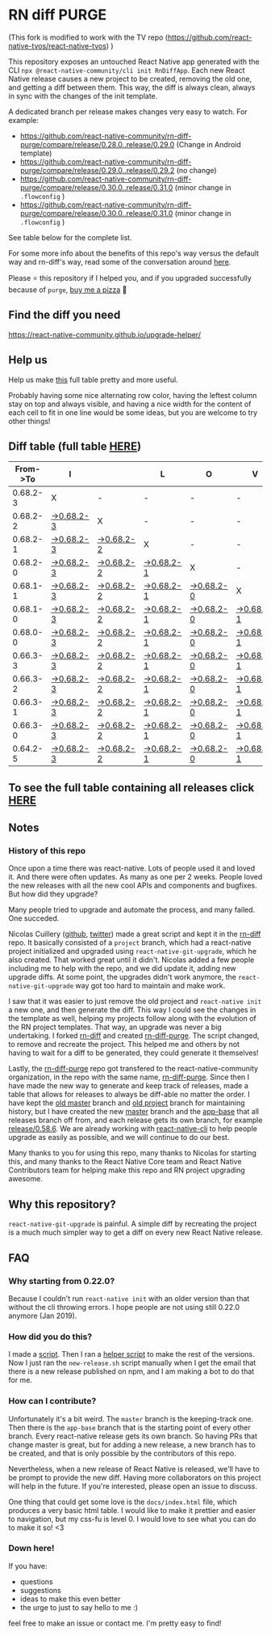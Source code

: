 # RN diff PURGE

(This fork is modified to work with the TV repo (https://github.com/react-native-tvos/react-native-tvos) )

This repository exposes an untouched React Native app generated with the CLI
`npx @react-native-community/cli init RnDiffApp`. Each new React Native release causes a new project to be created, removing the old one, and getting a diff between them. This way, the diff is always clean, always in sync with the changes of the init template.

A dedicated branch per release makes changes very easy
to watch. For example:

* https://github.com/react-native-community/rn-diff-purge/compare/release/0.28.0..release/0.29.0
(Change in Android template)
* https://github.com/react-native-community/rn-diff-purge/compare/release/0.29.0..release/0.29.2
(no change)
* https://github.com/react-native-community/rn-diff-purge/compare/release/0.30.0..release/0.31.0
(minor change in `.flowconfig` )
* https://github.com/react-native-community/rn-diff-purge/compare/release/0.30.0..release/0.31.0
(minor change in `.flowconfig` )

See table below for the complete list.

For some more info about the benefits of this repo's way versus the default way and rn-diff's way, read some of the conversation around [here](https://github.com/react-native-community/discussions-and-proposals/issues/68#issuecomment-452227478).

Please :star: this repository if I helped you, and if you upgraded successfully because of `purge`, [buy me a pizza](https://www.buymeacoffee.com/pvinis) :pizza:

## Find the diff you need
https://react-native-community.github.io/upgrade-helper/

## Help us
Help us make [this](https://react-native-community.github.io/rn-diff-purge) full table pretty and more useful.

Probably having some nice alternating row color, having the leftest column stay on top and always visible, and having a nice width for the content of each cell to fit in one line would be some ideas, but you are welcome to try other things!

## Diff table (full table [HERE](https://react-native-community.github.io/rn-diff-purge/))

| From->To | I                                                                                                              |                                                                                                                | L                                                                                                              | O                                                                                                              | V                                                                                                              | E                                                                                                              |                                                                                                                | D                                                                                                              | I                                                                                                              | F                                                                                                              | F                                                                                                              | S   |
| -------- | -------------------------------------------------------------------------------------------------------------- | -------------------------------------------------------------------------------------------------------------- | -------------------------------------------------------------------------------------------------------------- | -------------------------------------------------------------------------------------------------------------- | -------------------------------------------------------------------------------------------------------------- | -------------------------------------------------------------------------------------------------------------- | -------------------------------------------------------------------------------------------------------------- | -------------------------------------------------------------------------------------------------------------- | -------------------------------------------------------------------------------------------------------------- | -------------------------------------------------------------------------------------------------------------- | -------------------------------------------------------------------------------------------------------------- | --- |
| 0.68.2-3 | X                                                                                                              | -                                                                                                              | -                                                                                                              | -                                                                                                              | -                                                                                                              | -                                                                                                              | -                                                                                                              | -                                                                                                              | -                                                                                                              | -                                                                                                              | -                                                                                                              | -   |
| 0.68.2-2 | [->0.68.2-3](https://github.com/react-native-tvos/rn-diff-purge-tv/compare/release/0.68.2-2..release/0.68.2-3) | X                                                                                                              | -                                                                                                              | -                                                                                                              | -                                                                                                              | -                                                                                                              | -                                                                                                              | -                                                                                                              | -                                                                                                              | -                                                                                                              | -                                                                                                              | -   |
| 0.68.2-1 | [->0.68.2-3](https://github.com/react-native-tvos/rn-diff-purge-tv/compare/release/0.68.2-1..release/0.68.2-3) | [->0.68.2-2](https://github.com/react-native-tvos/rn-diff-purge-tv/compare/release/0.68.2-1..release/0.68.2-2) | X                                                                                                              | -                                                                                                              | -                                                                                                              | -                                                                                                              | -                                                                                                              | -                                                                                                              | -                                                                                                              | -                                                                                                              | -                                                                                                              | -   |
| 0.68.2-0 | [->0.68.2-3](https://github.com/react-native-tvos/rn-diff-purge-tv/compare/release/0.68.2-0..release/0.68.2-3) | [->0.68.2-2](https://github.com/react-native-tvos/rn-diff-purge-tv/compare/release/0.68.2-0..release/0.68.2-2) | [->0.68.2-1](https://github.com/react-native-tvos/rn-diff-purge-tv/compare/release/0.68.2-0..release/0.68.2-1) | X                                                                                                              | -                                                                                                              | -                                                                                                              | -                                                                                                              | -                                                                                                              | -                                                                                                              | -                                                                                                              | -                                                                                                              | -   |
| 0.68.1-1 | [->0.68.2-3](https://github.com/react-native-tvos/rn-diff-purge-tv/compare/release/0.68.1-1..release/0.68.2-3) | [->0.68.2-2](https://github.com/react-native-tvos/rn-diff-purge-tv/compare/release/0.68.1-1..release/0.68.2-2) | [->0.68.2-1](https://github.com/react-native-tvos/rn-diff-purge-tv/compare/release/0.68.1-1..release/0.68.2-1) | [->0.68.2-0](https://github.com/react-native-tvos/rn-diff-purge-tv/compare/release/0.68.1-1..release/0.68.2-0) | X                                                                                                              | -                                                                                                              | -                                                                                                              | -                                                                                                              | -                                                                                                              | -                                                                                                              | -                                                                                                              | -   |
| 0.68.1-0 | [->0.68.2-3](https://github.com/react-native-tvos/rn-diff-purge-tv/compare/release/0.68.1-0..release/0.68.2-3) | [->0.68.2-2](https://github.com/react-native-tvos/rn-diff-purge-tv/compare/release/0.68.1-0..release/0.68.2-2) | [->0.68.2-1](https://github.com/react-native-tvos/rn-diff-purge-tv/compare/release/0.68.1-0..release/0.68.2-1) | [->0.68.2-0](https://github.com/react-native-tvos/rn-diff-purge-tv/compare/release/0.68.1-0..release/0.68.2-0) | [->0.68.1-1](https://github.com/react-native-tvos/rn-diff-purge-tv/compare/release/0.68.1-0..release/0.68.1-1) | X                                                                                                              | -                                                                                                              | -                                                                                                              | -                                                                                                              | -                                                                                                              | -                                                                                                              | -   |
| 0.68.0-0 | [->0.68.2-3](https://github.com/react-native-tvos/rn-diff-purge-tv/compare/release/0.68.0-0..release/0.68.2-3) | [->0.68.2-2](https://github.com/react-native-tvos/rn-diff-purge-tv/compare/release/0.68.0-0..release/0.68.2-2) | [->0.68.2-1](https://github.com/react-native-tvos/rn-diff-purge-tv/compare/release/0.68.0-0..release/0.68.2-1) | [->0.68.2-0](https://github.com/react-native-tvos/rn-diff-purge-tv/compare/release/0.68.0-0..release/0.68.2-0) | [->0.68.1-1](https://github.com/react-native-tvos/rn-diff-purge-tv/compare/release/0.68.0-0..release/0.68.1-1) | [->0.68.1-0](https://github.com/react-native-tvos/rn-diff-purge-tv/compare/release/0.68.0-0..release/0.68.1-0) | X                                                                                                              | -                                                                                                              | -                                                                                                              | -                                                                                                              | -                                                                                                              | -   |
| 0.66.3-3 | [->0.68.2-3](https://github.com/react-native-tvos/rn-diff-purge-tv/compare/release/0.66.3-3..release/0.68.2-3) | [->0.68.2-2](https://github.com/react-native-tvos/rn-diff-purge-tv/compare/release/0.66.3-3..release/0.68.2-2) | [->0.68.2-1](https://github.com/react-native-tvos/rn-diff-purge-tv/compare/release/0.66.3-3..release/0.68.2-1) | [->0.68.2-0](https://github.com/react-native-tvos/rn-diff-purge-tv/compare/release/0.66.3-3..release/0.68.2-0) | [->0.68.1-1](https://github.com/react-native-tvos/rn-diff-purge-tv/compare/release/0.66.3-3..release/0.68.1-1) | [->0.68.1-0](https://github.com/react-native-tvos/rn-diff-purge-tv/compare/release/0.66.3-3..release/0.68.1-0) | [->0.68.0-0](https://github.com/react-native-tvos/rn-diff-purge-tv/compare/release/0.66.3-3..release/0.68.0-0) | X                                                                                                              | -                                                                                                              | -                                                                                                              | -                                                                                                              | -   |
| 0.66.3-2 | [->0.68.2-3](https://github.com/react-native-tvos/rn-diff-purge-tv/compare/release/0.66.3-2..release/0.68.2-3) | [->0.68.2-2](https://github.com/react-native-tvos/rn-diff-purge-tv/compare/release/0.66.3-2..release/0.68.2-2) | [->0.68.2-1](https://github.com/react-native-tvos/rn-diff-purge-tv/compare/release/0.66.3-2..release/0.68.2-1) | [->0.68.2-0](https://github.com/react-native-tvos/rn-diff-purge-tv/compare/release/0.66.3-2..release/0.68.2-0) | [->0.68.1-1](https://github.com/react-native-tvos/rn-diff-purge-tv/compare/release/0.66.3-2..release/0.68.1-1) | [->0.68.1-0](https://github.com/react-native-tvos/rn-diff-purge-tv/compare/release/0.66.3-2..release/0.68.1-0) | [->0.68.0-0](https://github.com/react-native-tvos/rn-diff-purge-tv/compare/release/0.66.3-2..release/0.68.0-0) | [->0.66.3-3](https://github.com/react-native-tvos/rn-diff-purge-tv/compare/release/0.66.3-2..release/0.66.3-3) | X                                                                                                              | -                                                                                                              | -                                                                                                              | -   |
| 0.66.3-1 | [->0.68.2-3](https://github.com/react-native-tvos/rn-diff-purge-tv/compare/release/0.66.3-1..release/0.68.2-3) | [->0.68.2-2](https://github.com/react-native-tvos/rn-diff-purge-tv/compare/release/0.66.3-1..release/0.68.2-2) | [->0.68.2-1](https://github.com/react-native-tvos/rn-diff-purge-tv/compare/release/0.66.3-1..release/0.68.2-1) | [->0.68.2-0](https://github.com/react-native-tvos/rn-diff-purge-tv/compare/release/0.66.3-1..release/0.68.2-0) | [->0.68.1-1](https://github.com/react-native-tvos/rn-diff-purge-tv/compare/release/0.66.3-1..release/0.68.1-1) | [->0.68.1-0](https://github.com/react-native-tvos/rn-diff-purge-tv/compare/release/0.66.3-1..release/0.68.1-0) | [->0.68.0-0](https://github.com/react-native-tvos/rn-diff-purge-tv/compare/release/0.66.3-1..release/0.68.0-0) | [->0.66.3-3](https://github.com/react-native-tvos/rn-diff-purge-tv/compare/release/0.66.3-1..release/0.66.3-3) | [->0.66.3-2](https://github.com/react-native-tvos/rn-diff-purge-tv/compare/release/0.66.3-1..release/0.66.3-2) | X                                                                                                              | -                                                                                                              | -   |
| 0.66.3-0 | [->0.68.2-3](https://github.com/react-native-tvos/rn-diff-purge-tv/compare/release/0.66.3-0..release/0.68.2-3) | [->0.68.2-2](https://github.com/react-native-tvos/rn-diff-purge-tv/compare/release/0.66.3-0..release/0.68.2-2) | [->0.68.2-1](https://github.com/react-native-tvos/rn-diff-purge-tv/compare/release/0.66.3-0..release/0.68.2-1) | [->0.68.2-0](https://github.com/react-native-tvos/rn-diff-purge-tv/compare/release/0.66.3-0..release/0.68.2-0) | [->0.68.1-1](https://github.com/react-native-tvos/rn-diff-purge-tv/compare/release/0.66.3-0..release/0.68.1-1) | [->0.68.1-0](https://github.com/react-native-tvos/rn-diff-purge-tv/compare/release/0.66.3-0..release/0.68.1-0) | [->0.68.0-0](https://github.com/react-native-tvos/rn-diff-purge-tv/compare/release/0.66.3-0..release/0.68.0-0) | [->0.66.3-3](https://github.com/react-native-tvos/rn-diff-purge-tv/compare/release/0.66.3-0..release/0.66.3-3) | [->0.66.3-2](https://github.com/react-native-tvos/rn-diff-purge-tv/compare/release/0.66.3-0..release/0.66.3-2) | [->0.66.3-1](https://github.com/react-native-tvos/rn-diff-purge-tv/compare/release/0.66.3-0..release/0.66.3-1) | X                                                                                                              | -   |
| 0.64.2-5 | [->0.68.2-3](https://github.com/react-native-tvos/rn-diff-purge-tv/compare/release/0.64.2-5..release/0.68.2-3) | [->0.68.2-2](https://github.com/react-native-tvos/rn-diff-purge-tv/compare/release/0.64.2-5..release/0.68.2-2) | [->0.68.2-1](https://github.com/react-native-tvos/rn-diff-purge-tv/compare/release/0.64.2-5..release/0.68.2-1) | [->0.68.2-0](https://github.com/react-native-tvos/rn-diff-purge-tv/compare/release/0.64.2-5..release/0.68.2-0) | [->0.68.1-1](https://github.com/react-native-tvos/rn-diff-purge-tv/compare/release/0.64.2-5..release/0.68.1-1) | [->0.68.1-0](https://github.com/react-native-tvos/rn-diff-purge-tv/compare/release/0.64.2-5..release/0.68.1-0) | [->0.68.0-0](https://github.com/react-native-tvos/rn-diff-purge-tv/compare/release/0.64.2-5..release/0.68.0-0) | [->0.66.3-3](https://github.com/react-native-tvos/rn-diff-purge-tv/compare/release/0.64.2-5..release/0.66.3-3) | [->0.66.3-2](https://github.com/react-native-tvos/rn-diff-purge-tv/compare/release/0.64.2-5..release/0.66.3-2) | [->0.66.3-1](https://github.com/react-native-tvos/rn-diff-purge-tv/compare/release/0.64.2-5..release/0.66.3-1) | [->0.66.3-0](https://github.com/react-native-tvos/rn-diff-purge-tv/compare/release/0.64.2-5..release/0.66.3-0) | X   |

## To see the full table containing all releases click [HERE](https://react-native-community.github.io/rn-diff-purge/)

## Notes

### History of this repo

Once upon a time there was react-native. Lots of people used it and loved it. And there were often updates. As many as one per 2 weeks. People loved the new releases with all the new cool APIs and components and bugfixes. But how did they upgrade?

Many people tried to upgrade and automate the process, and many failed. One succeded.

Nicolas Cuillery ([github](https://github.com/ncuillery), [twitter](https://twitter.com/ncuillery)) made a great script and kept it in the [rn-diff](https://github.com/ncuillery/rn-diff) repo. It basically consisted of a `project` branch, which had a react-native project initialized and upgraded using `react-native-git-upgrade`, which he also created. That worked great until it didn't. Nicolas added a few people including me to help with the repo, and we did update it, adding new upgrade diffs. At some point, the upgrades didn't work anymore, the `react-native-git-upgrade` way got too hard to maintain and make work.

I saw that it was easier to just remove the old project and `react-native init` a new one, and then generate the diff. This way I could see the changes in the template as well, helping my projects follow along with the evolution of the RN project templates. That way, an upgrade was never a big undertaking. I forked [rn-diff](https://github.com/ncuillery/rn-diff) and created [rn-diff-purge](https://github.com/react-native-community/rn-diff-purge). The script changed, to remove and recreate the project. This helped me and others by not having to wait for a diff to be generated, they could generate it themselves!

Lastly, the [rn-diff-purge](https://github.com/react-native-community/rn-diff-purge) repo got transfered to the react-native-community organization, in the repo with the same name, [rn-diff-purge](https://github.com/react-native-community/rn-diff-purge). Since then I have made the new way to generate and keep track of releases, made a table that allows for releases to always be diff-able no matter the order. I have kept the [old master](https://github.com/react-native-community/rn-diff-purge/tree/old/master) branch and [old project](https://github.com/react-native-community/rn-diff-purge/tree/old/project) branch for maintaining history, but I have created the new [master](https://github.com/react-native-community/rn-diff-purge/tree/master) branch and the [app-base](https://github.com/react-native-community/rn-diff-purge/tree/app-base) that all releases branch off from, and each release gets its own branch, for example [release/0.58.6](https://github.com/react-native-community/rn-diff-purge/tree/release/0.58.6). We are already working with [react-native-cli](https://github.com/react-native-community/react-native-cli) to help people upgrade as easily as possible, and we will continue to do our best.

Many thanks to you for using this repo, many thanks to Nicolas for starting this, and many thanks to the React Native Core team and React Native Contributors team for helping make this repo and RN project upgrading awesome.

## Why this repository?
`react-native-git-upgrade` is painful. A simple diff by recreating the project is a much much simpler way to get a diff on every new React Native release.

## FAQ

### Why starting from 0.22.0?

Because I couldn't run `react-native init` with an older version than that without the cli throwing errors. I hope people are not using still 0.22.0 anymore (Jan 2019).

### How did you do this?

I made a [script](https://github.com/react-native-community/rn-diff-purge/blob/master/new-release.sh). Then I ran a [helper script](https://github.com/react-native-community/rn-diff-purge/blob/master/new-release.sh) to make the rest of the versions.
Now I just ran the `new-release.sh` script manually when I get the email that there is a new release published on npm, and I am making a bot to do that for me.

### How can I contribute?

Unfortunately it's a bit weird. The `master` branch is the keeping-track one. Then there is the `app-base` branch that is the starting point of every other branch. Every react-native release gets its own branch. So having PRs that change master is great, but for adding a new release, a new branch has to be created, and that is only possible by the contributors of this repo.

Nevertheless, when a new release of React Native is released, we'll have to be prompt to provide
the new diff. Having more collaborators on this project will help in the future. If you're interested, please open an issue to discuss.

One thing that could get some love is the `docs/index.html` file, which produces a very basic html table. I would like to make it prettier and easier to navigation, but my css-fu is level 0. I would love to see what you can do to make it so! <3

### Down here!

If you have:
- questions
- suggestions
- ideas to make this even better
- the urge to just to say hello to me :)

feel free to make an issue or contact me. I'm pretty easy to find!
